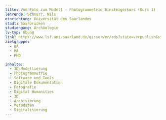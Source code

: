 ```yaml
---
title: Vom Foto zum Modell - Photogrammetrie Einsteigerkurs (Kurs 1)
lehrende: Schnorr, Nils
einrichtung: Universität des Saarlandes
stadt: Saarbrücken
studiengang: Archäologie
lv-typ: Übung
link: https://www.lsf.uni-saarland.de/qisserver/rds?state=verpublish&status=init&vmfile=no&publishid=146444&moduleCall=webInfo&publishConfFile=webInfo&publishSubDir=veranstaltung
zielgruppe:
  - BA
  - MA
  - PHD

inhalte:
  - 3D-Modellierung
  - Photogrammetrie
  - Software und Tools
  - Digitale Dokumentation
  - Fotografie
  - Digital Humanities
  - 3D
  - Archivierung
  - Metadaten
  - Digitalisierung
---
```

 
